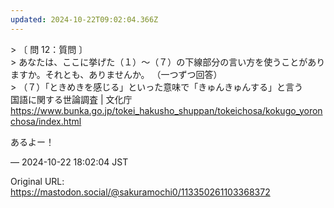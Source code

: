 ```yaml
---
updated: 2024-10-22T09:02:04.366Z
---
```


<p>&gt; 〔 問 12：質問 〕<br />&gt; あなたは、ここに挙げた（１）～（７）の下線部分の言い方を使うことがありますか。それとも、ありませんか。 （一つずつ回答）<br />&gt; （７）「ときめきを感じる」といった意味で「きゅんきゅんする」と言う<br />国語に関する世論調査 | 文化庁<br /><a href="https://www.bunka.go.jp/tokei_hakusho_shuppan/tokeichosa/kokugo_yoronchosa/index.html" target="_blank" rel="nofollow noopener noreferrer" translate="no"><span class="invisible">https://www.</span><span class="ellipsis">bunka.go.jp/tokei_hakusho_shup</span><span class="invisible">pan/tokeichosa/kokugo_yoronchosa/index.html</span></a></p><p>あるよー！</p>

&mdash; 2024-10-22 18:02:04 JST

Original URL: https://mastodon.social/@sakuramochi0/113350261103368372
